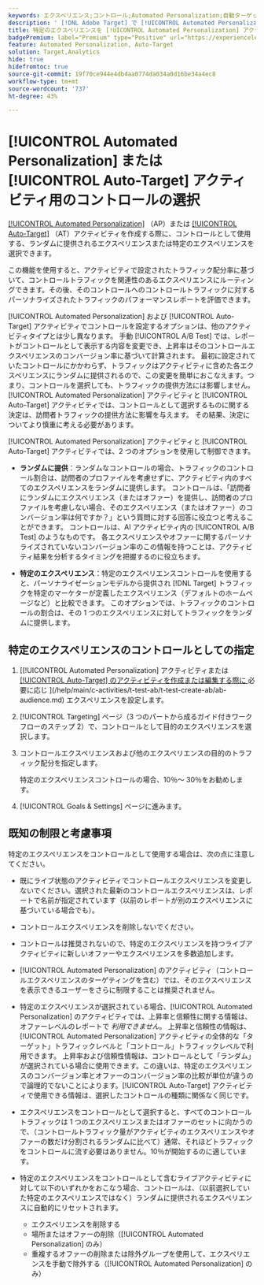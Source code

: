 ```yaml
---
keywords: エクスペリエンス;コントロール;Automated Personalization;自動ターゲット
description: ' [!DNL Adobe Target] で [!UICONTROL Automated Personalization] （AP）または [!UICONTROL Auto-Target] のアクティビティを作成する際に、コントロールとして使用するエクスペリエンスを選択する方法を説明します。'
title: 特定のエクスペリエンスを [!UICONTROL Automated Personalization] アクティビティのコントロールとして使用するにはどうすればよいですか？
badgePremium: label="Premium" type="Positive" url="https://experienceleague.adobe.com/docs/target/using/introduction/intro.html?lang=ja#premium newtab=true" tooltip="Target Premium に含まれる機能を確認してください。"
feature: Automated Personalization, Auto-Target
solution: Target,Analytics
hide: true
hidefromtoc: true
source-git-commit: 19f70ce944e4db4aa0774da034a0d16be34a4ec8
workflow-type: tm+mt
source-wordcount: '737'
ht-degree: 43%

---
```


# [!UICONTROL Automated Personalization] または [!UICONTROL Auto-Target] アクティビティ用のコントロールの選択

[[!UICONTROL Automated Personalization]](/help/main/c-activities/t-automated-personalization/automated-personalization.md) （AP）または [[!UICONTROL Auto-Target]](/help/main/c-activities/auto-target/auto-target-to-optimize.md) （AT）アクティビティを作成する際に、コントロールとして使用する、ランダムに提供されるエクスペリエンスまたは特定のエクスペリエンスを選択できます。

この機能を使用すると、アクティビティで設定されたトラフィック配分率に基づいて、コントロールトラフィックを関連性のあるエクスペリエンスにルーティングできます。その後、そのコントロールへのコントロールトラフィックに対するパーソナライズされたトラフィックのパフォーマンスレポートを評価できます。

[!UICONTROL Automated Personalization] および [!UICONTROL Auto-Target] アクティビティでコントロールを設定するオプションは、他のアクティビティタイプとは少し異なります。 手動 [!UICONTROL A/B Test] では、レポートがコントロールとして表示する内容を変更でき、上昇率はそのコントロールエクスペリエンスのコンバージョン率に基づいて計算されます。 最初に設定されていたコントロールにかかわらず、トラフィックはアクティビティに含めた各エクスペリエンスにランダムに提供されるので、この変更を簡単におこなえます。つまり、コントロールを選択しても、トラフィックの提供方法には影響しません。 [!UICONTROL Automated Personalization] アクティビティと [!UICONTROL Auto-Target] アクティビティでは、コントロールとして選択するものに関する決定は、訪問者トラフィックの提供方法に影響を与えます。 その結果、決定についてより慎重に考える必要があります。

[!UICONTROL Automated Personalization] アクティビティと [!UICONTROL Auto-Target] アクティビティでは、2 つのオプションを使用して制御できます。

* **ランダムに提供**：ランダムなコントロールの場合、トラフィックのコントロール割合は、訪問者のプロファイルを考慮せずに、アクティビティ内のすべてのエクスペリエンスをランダムに提供します。 コントロールは、「訪問者にランダムにエクスペリエンス（またはオファー）を提供し、訪問者のプロファイルを考慮しない場合、そのエクスペリエンス（またはオファー）のコンバージョン率は何ですか？」という質問に対する回答に役立つと考えることができます。 コントロールは、AI アクティビティ内の [!UICONTROL A/B Test] のようなものです。 各エクスペリエンスやオファーに関するパーソナライズされていないコンバージョン率のこの情報を持つことは、アクティビティ結果を分析するタイミングを把握するのに役立ちます。

* **特定のエクスペリエンス**：特定のエクスペリエンスコントロールを使用すると、パーソナライゼーションモデルから提供され [!DNL Target] トラフィックを特定のマーケターが定義したエクスペリエンス（デフォルトのホームページなど）と比較できます。 このオプションでは、トラフィックのコントロールの割合は、その 1 つのエクスペリエンスに対してトラフィックをランダムに提供します。

## 特定のエクスペリエンスのコントロールとしての指定

1. [[!UICONTROL Automated Personalization] アクティビティまたは [[!UICONTROL Auto-Target] のアクティビティを作成または編集する際に ](/help/main/c-activities/t-automated-personalization/create-ap-activity.md) 必要に応じ ](/help/main/c-activities/t-test-ab/t-test-create-ab/ab-audience.md) エクスペリエンスを設定します。
1. [!UICONTROL Targeting] ページ（3 つのパートから成るガイド付きワークフローのステップ 2）で、コントロールとして目的のエクスペリエンスを選択します。
1. コントロールエクスペリエンスおよび他のエクスペリエンスの目的のトラフィック配分を指定します。

   特定のエクスペリエンスコントロールの場合、10％～ 30％をお勧めします。

1. [!UICONTROL Goals & Settings] ページに進みます。

## 既知の制限と考慮事項

特定のエクスペリエンスをコントロールとして使用する場合は、次の点に注意してください。

* 既にライブ状態のアクティビティでコントロールエクスペリエンスを変更しないでください。選択された最新のコントロールエクスペリエンスは、レポートで名前が指定されています（以前のレポートが別のエクスペリエンスに基づいている場合でも）。
* コントロールエクスペリエンスを削除しないでください。
* コントロールは推奨されないので、特定のエクスペリエンスを持つライブアクティビティに新しいオファーやエクスペリエンスを多数追加します。
* [!UICONTROL Automated Personalization] のアクティビティ（コントロールエクスペリエンスのターゲティングを含む）では、そのエクスペリエンスを表示できるユーザーをさらに制限することは推奨されません。
* 特定のエクスペリエンスが選択されている場合、[!UICONTROL Automated Personalization] のアクティビティでは、上昇率と信頼性に関する情報は、オファーレベルのレポートで *利用できません*。 上昇率と信頼性の情報は、[!UICONTROL Automated Personalization] アクティビティの全体的な「ターゲット」トラフィックレベルと「コントロール」トラフィックレベルで利用できます。 上昇率および信頼性情報は、コントロールとして「ランダム」が選択されている場合に使用できます。この違いは、特定のエクスペリエンスのコンバージョン率とオファーのコンバージョン率の比較が単位が違うので論理的でないことによります。[!UICONTROL Auto-Target] アクティビティで使用できる情報は、選択したコントロールの種類に関係なく同じです。
* エクスペリエンスをコントロールとして選択すると、すべてのコントロールトラフィックは 1 つのエクスペリエンスまたはオファーのセットに向かうので、（コントロールトラフィック量がアクティビティのエクスペリエンスやオファーの数だけ分割されるランダムに比べて）通常、それほどトラフィックをコントロールに流す必要はありません。10％が開始するのに適しています。
* 特定のエクスペリエンスをコントロールとして含むライブアクティビティに対して以下のいずれかをおこなう場合、コントロールは、（以前選択していた特定のエクスペリエンスではなく）ランダムに提供されるエクスペリエンスに自動的にリセットされます。

   * エクスペリエンスを削除する
   * 場所またはオファーの削除（[!UICONTROL Automated Personalization] のみ）
   * 重複するオファーの削除または除外グループを使用して、エクスペリエンスを手動で除外する（[!UICONTROL Automated Personalization] のみ）
